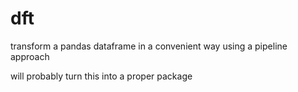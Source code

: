# dft
transform a pandas dataframe in a convenient way using a pipeline approach

will probably turn this into a proper package
